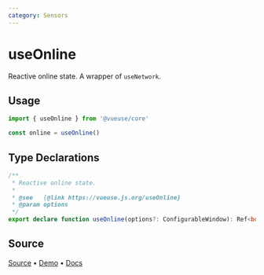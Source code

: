 ```yaml
---
category: Sensors
---
```


# useOnline

Reactive online state. A wrapper of `useNetwork`.

## Usage

```js
import { useOnline } from '@vueuse/core'

const online = useOnline()
```


<!--FOOTER_STARTS-->
## Type Declarations

```typescript
/**
 * Reactive online state.
 *
 * @see   {@link https://vueuse.js.org/useOnline}
 * @param options
 */
export declare function useOnline(options?: ConfigurableWindow): Ref<boolean>
```

## Source

[Source](https://github.com/vueuse/vueuse/blob/master/packages/core/useOnline/index.ts) • [Demo](https://github.com/vueuse/vueuse/blob/master/packages/core/useOnline/demo.vue) • [Docs](https://github.com/vueuse/vueuse/blob/master/packages/core/useOnline/index.md)


<!--FOOTER_ENDS-->
